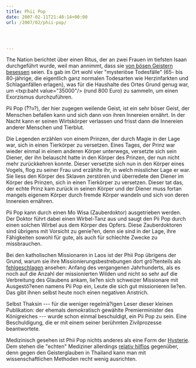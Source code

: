 ```yaml
---
title: Phii Pop
date: 2007-02-11T21:48:14+00:00
url: /2007/02/phii-pop/




---
```

The Nation berichtet über einen Ritus, der an zwei Frauen im tiefsten Isaan durchgeführt wurde, weil man annimmt, dass sie [von bösen Geistern besessen][1] seien. Es gab im Ort wohl vier "mysteriöse Todesfälle" (65- bis 80-jährige, die eigentlich ganz normalen Todesarten wie Herzinfarkten und Schlaganfällen erlagen), was für die Haushalte des Ortes Grund genug war, um <txp:baht value="35000"/> (rund 800 Euro) zu sammeln, um einen Exorzismus durchzuführen.

Pii Pop (<span class="thai">?ี?อ?</span>), der hier zugegen weilende Geist, ist ein sehr böser Geist, der Menschen befallen kann und sich dann von ihren Innereien ernährt. In der Nacht kann er seinen Wirtskörper verlassen und frisst dann die Innereien anderer Menschen und Tierblut.

Die Legenden erzählen von einem Prinzen, der durch Magie in der Lage war, sich in einen Tierkörper zu versetzen. Eines Tages, der Prinz war wieder einmal in einem anderen Körper unterwegs, versetzte sich sein Diener, der ihn belauscht hatte in den Körper des Prinzen, der nun nicht mehr zurückkehren konnte. Dieser versetzte sich nun in den Körper eines Vogels, flog zu seiner Frau und erzählte ihr, in welch misslicher Lage er war. Sie liess den Körper des Sklaven zerstören und überredete den Diener im Körper des Prinzen, sich in einen Tierkörper zu versetzen. Dieser tat das, der echte Prinz kam zurück in seinen Körper und der Diener muss fortan mangels eigenem Körper durch fremde Körper wandeln und sich von deren Innereien ernähren.

Pii Pop kann durch einen Mo Wisa (Zauberdoktor) ausgetrieben werden. Der Doktor führt dabei einen Wirbel-Tanz aus und saugt den Pii Pop durch einen solchen Wirbel aus dem Körper des Opfers. Diese Zauberdoktoren sind übrigens mit Vorsicht zu genie?en, denn sie sind in der Lage, ihre Fähigkeiten sowohl für gute, als auch für schlechte Zwecke zu missbrauchen.

Bei den katholischen Missionaren in Laos ist der Phii Pop übrigens der Grund, warum sie ihre Missionierungsbestrebungen dort grö?tenteils als [fehlgeschlagen][2] ansehen: Anfang des vergangenen Jahrhunderts, als es noch auf die Anzahl der missionierten Wilden und nicht so sehr auf die Verbreitung des Glaubens ankam, lie?en sich schweizer Missionare mit Ausgestö?enen namens Pii Pop ein, Leute die sich gut missionieren lie?en. Das gibt ihnen selbst heute noch einen negativen Anstrich.

Selbst Thaksin --- für die weniger regelmä?igen Leser dieser kleinen Publikation: der ehemals demokratisch gewählte Premierminister des Königreiches --- wurde schon einmal beschuldigt, ein Pii Pop zu sein. Eine Beschuldigung, die er mit einem seiner berühmten Zivilprozesse beantwortete.

Medizinisch gesehen ist Phii Pop nichts anderes als eine Form der [Hysterie][3]. Dem stehen die "echten" Mediziner allerdings [relativ hilflos][4] gegenüber, denn gegen den Geisterglauben in Thailand kann man mit wissenschaftlichen Methoden recht wenig ausrichten.

 [1]: http://www.nationmultimedia.com/2007/02/10/national/national_30026479.php
 [2]: http://www.newadvent.org/cathen/07765a.htm
 [3]: http://de.wikipedia.org/wiki/Hysterie
 [4]: http://www.dmh.go.th/Abstract/details.asp?id=372
